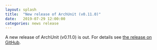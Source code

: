 ```yaml
---
layout: splash
title:  "New release of ArchUnit (v0.11.0)"
date:   2019-07-29 12:00:00
categories: news release
---
```


A new release of ArchUnit (v0.11.0) is out. For details see [the release on GitHub](https://github.com/TNG/ArchUnit/releases/tag/v0.11.0 "ArchUnit v0.11.0 on GitHub").